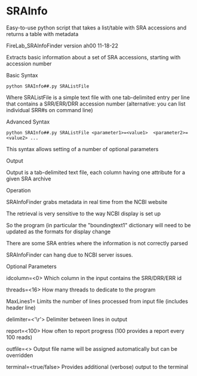 # SRAInfo
Easy-to-use python script that takes a list/table with SRA accessions and returns a table with metadata

FireLab_SRAInfoFinder version ah00 11-18-22

Extracts basic information about a set of SRA accessions, starting with accession number



Basic Syntax

    python SRAInfo##.py SRAListFile

Where SRAListFile is a simple text file with one tab-delimited entry per line that contains a SRR/ERR/DRR accession number (alternative: you can list individual SRR#s on command line) 



Advanced Syntax

    python SRAInfo##.py SRAListFile <parameter1>=<value1>  <parameter2>=<value2> ...

  This syntax allows setting of a number of optional parameters



  Output

   Output is a tab-delimited text file, each column having one attribute for a given SRA archive



  Operation

   SRAInfoFinder grabs metadata in real time from the NCBI website

   The retrieval is very sensitive to the way NCBI display is set up

   So the program (in particular the "boundingtext1" dictionary will need to be updated as the formats for display change

   There are some SRA entries where the information is not correctly parsed

   SRAInfoFinder can hang due to NCBI server issues.



  Optional Parameters <and defaults>

   idcolumn=<0>      Which column in the input contains the SRR/DRR/ERR id

   threads=<16>      How many threads to dedicate to the program 

   MaxLines1=<all>   Limits the number of lines processed from input file (includes header line) 

   delimiter=<'\r'>  Delimiter between lines in output

   report=<100>      How often to report progress (100 provides a report every 100 reads)

   outfile=<>        Output file name will be assigned automatically but can be overridden

   terminal=<true/false>       Provides additional (verbose) output to the terminal

